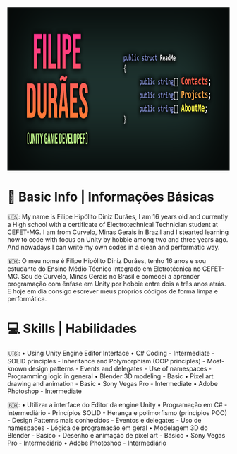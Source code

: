 <img style="-webkit-user-select: none;margin: auto;cursor: zoom-in;" src="https://raw.githubusercontent.com/filipeduraes/filipeduraes/main/Header_GithubReadme.png" width="1000" height="370">

<h1> 👋 Basic Info | Informações Básicas </h1>

 🇺🇸: My name is Filipe Hipólito Diniz Durães, I am 16 years old and currently a High school with a certificate of Electrotechnical Technician student at CEFET-MG.
I am from Curvelo, Minas Gerais in Brazil and I stearted learning how to code with focus on Unity by hobbie among two and three years ago. And nowadays I can write my own codes in a clean and performatic way.

 🇧🇷: O meu nome é Filipe Hipólito Diniz Durães, tenho 16 anos e sou estudante do Ensino Médio Técnico Integrado em Eletrotécnica no CEFET-MG.
Sou de Curvelo, Minas Gerais no Brasil e comecei a aprender programação com ênfase em Unity por hobbie entre dois a três anos atrás. E hoje em dia consigo escrever meus próprios códigos de forma limpa e performática.

<h1> 💻 Skills | Habilidades </h1>

 🇺🇸:
  • Using Unity Engine Editor Interface
  • C# Coding - Intermediate
    - SOLID principles
    - Inheritance and Polymorphism (OOP principles)
    - Most-known design patterns
    - Events and delegates
    - Use of namespaces
    - Programming logic in general
  • Blender 3D modeling - Basic
  • Pixel art drawing and animation - Basic
  • Sony Vegas Pro - Intermediate
  • Adobe Photoshop - Intermediate

 🇧🇷:
  • Utilizar a interface do Editor da engine Unity
  • Programação em C# - intermediário
    - Princípios SOLID
    - Herança e polimorfismo (princípios POO)
    - Design Patterns mais conhecidos
    - Eventos e delegates
    - Uso de namespaces
    - Lógica de programação em geral
  • Modelagem 3D do Blender - Básico
  • Desenho e animação de pixel art - Básico
  • Sony Vegas Pro - Intermediário
  • Adobe Photoshop - Intermediário
